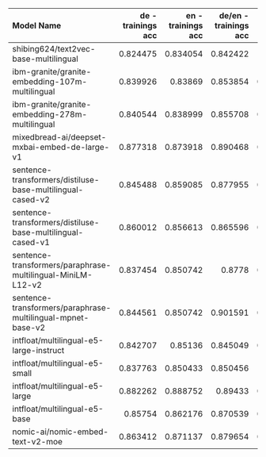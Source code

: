 | Model Name                                                  |   de - trainings acc |   en - trainings acc |   de/en - trainings acc |   de - val acc |   en - val acc |   de/en - val acc |   de - test acc |   en - test acc |   de/en - test acc |   Memory Usage (MB) |   Embedding Dimension |   Encoding Speed (Sentences/Sec) GPU |   Encoding Speed (Sentences/Sec) cpu-m1-pro |   de/en - trainings acc (unbalanced) |   de/en - val acc (unbalanced) |   de/en - test acc (unbalanced) |
|:------------------------------------------------------------|---------------------:|---------------------:|------------------------:|---------------:|---------------:|------------------:|----------------:|----------------:|-------------------:|--------------------:|----------------------:|-------------------------------------:|--------------------------------------------:|-------------------------------------:|-------------------------------:|--------------------------------:|
| shibing624/text2vec-base-multilingual                       |             0.824475 |             0.834054 |                0.842422 |       0.79755  |       0.799712 |          0.79027  |        0.321535 |        0.329646 |           0.333835 |              448.82 |                   384 |                              8165.93 |                                      272.48 |                             0.906535 |                       0.84973  |                        0.318766 |
| ibm-granite/granite-embedding-107m-multilingual             |             0.839926 |             0.83869  |                0.853854 |       0.798271 |       0.801153 |          0.811171 |        0.306837 |        0.313559 |           0.320222 |              408.16 |                   384 |                             13296.1  |                                      542.69 |                             0.893094 |                       0.848288 |                        0.296309 |
| ibm-granite/granite-embedding-278m-multilingual             |             0.840544 |             0.838999 |                0.855708 |       0.804035 |       0.803314 |          0.80973  |        0.314929 |        0.319385 |           0.324506 |             1060.73 |                   768 |                              3943.06 |                                       95.85 |                             0.893558 |                       0.843243 |                        0.299974 |
| mixedbread-ai/deepset-mxbai-embed-de-large-v1               |             0.877318 |             0.873918 |                0.890468 |       0.829971 |       0.830692 |          0.840721 |        0.350437 |        0.37273  |           0.369342 |             1858.02 |                  1024 |                              1319.45 |                                       28.95 |                             0.906689 |                       0.862342 |                        0.348504 |
| sentence-transformers/distiluse-base-multilingual-cased-v2  |             0.845488 |             0.859085 |                0.877955 |       0.810519 |       0.817003 |          0.811532 |        0.325895 |        0.329437 |           0.331407 |              516.24 |                   512 |                              6699.72 |                                      167.41 |                             0.91086  |                       0.850811 |                        0.309665 |
| sentence-transformers/distiluse-base-multilingual-cased-v1  |             0.860012 |             0.856613 |                0.865596 |       0.814121 |       0.817723 |          0.803964 |        0.309426 |        0.326181 |           0.324411 |              516.24 |                   512 |                              6864.83 |                                      164.19 |                             0.915495 |                       0.847568 |                        0.295919 |
| sentence-transformers/paraphrase-multilingual-MiniLM-L12-v2 |             0.837454 |             0.850742 |                0.8778   |       0.798271 |       0.777378 |          0.814775 |        0.322716 |        0.326391 |           0.319346 |              448.82 |                   384 |                              7896.4  |                                      233.86 |                             0.932798 |                       0.860901 |                        0.301726 |
| sentence-transformers/paraphrase-multilingual-mpnet-base-v2 |             0.844561 |             0.850742 |                0.901591 |       0.819164 |       0.822046 |          0.831712 |        0.338671 |        0.346076 |           0.343392 |             1060.73 |                   768 |                              3910.99 |                                       82.91 |                             0.957361 |                       0.877838 |                        0.332883 |
| intfloat/multilingual-e5-large-instruct                     |             0.842707 |             0.85136  |                0.845049 |       0.847262 |       0.845821 |          0.843964 |        0.400777 |        0.406922 |           0.405439 |             2135.82 |                  1024 |                               687.51 |                                       14.34 |                             0.875946 |                       0.86955  |                        0.377481 |
| intfloat/multilingual-e5-small                              |             0.837763 |             0.850433 |                0.850456 |       0.81268  |       0.814841 |          0.828829 |        0.302268 |        0.331664 |           0.331883 |              448.82 |                   384 |                              8065.82 |                                      257.91 |                             0.874865 |                       0.850811 |                        0.302364 |
| intfloat/multilingual-e5-large                              |             0.882262 |             0.888752 |                0.89433  |       0.838617 |       0.840778 |          0.852973 |        0.364412 |        0.386361 |           0.379023 |             2135.82 |                  1024 |                              1170.8  |                                       26.24 |                             0.899274 |                       0.866306 |                        0.36007  |
| intfloat/multilingual-e5-base                               |             0.85754  |             0.862176 |                0.870539 |       0.822046 |       0.830692 |          0.837838 |        0.335091 |        0.36203  |           0.360146 |             1060.73 |                   768 |                              3747.84 |                                       88.45 |                             0.887842 |                       0.85045  |                        0.335167 |
| nomic-ai/nomic-embed-text-v2-moe                            |             0.863412 |             0.871137 |                0.879654 |       0.824928 |       0.831412 |          0.827748 |        0.330351 |        0.337204 |           0.337462 |             1813.11 |                   768 |                              2021.88 |                                       62.33 |                             0.899737 |                       0.859099 |                        0.318099 |